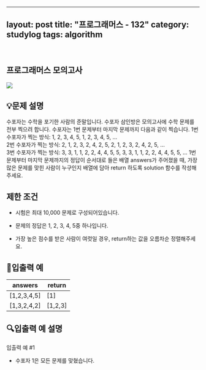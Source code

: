 ﻿
---
layout: post
title: "프로그래머스 - 132"
category: studylog
tags: algorithm
---

<br>

## 프로그래머스 모의고사


![](https://velog.velcdn.com/images/dlsdud9098/post/e1464da6-734f-4172-a5d3-8df73b71a328/image.png)
## 💡문제 설명
수포자는 수학을 포기한 사람의 준말입니다. 수포자 삼인방은 모의고사에 수학 문제를 전부 찍으려 합니다. 수포자는 1번 문제부터 마지막 문제까지 다음과 같이 찍습니다.
1번 수포자가 찍는 방식: 1, 2, 3, 4, 5, 1, 2, 3, 4, 5, ...<br/>2번 수포자가 찍는 방식: 2, 1, 2, 3, 2, 4, 2, 5, 2, 1, 2, 3, 2, 4, 2, 5, ...<br/>3번 수포자가 찍는 방식: 3, 3, 1, 1, 2, 2, 4, 4, 5, 5, 3, 3, 1, 1, 2, 2, 4, 4, 5, 5, ...
1번 문제부터 마지막 문제까지의 정답이 순서대로 들은 배열 answers가 주어졌을 때, 가장 많은 문제를 맞힌 사람이 누구인지 배열에 담아 return 하도록 solution 함수를 작성해주세요.


## 제한 조건
* 시험은 최대 10,000 문제로 구성되어있습니다.




* 문제의 정답은 1, 2, 3, 4, 5중 하나입니다.




* 가장 높은 점수를 받은 사람이 여럿일 경우, return하는 값을 오름차순 정렬해주세요.




## 🔢입출력 예




<table><thead><tr><th>answers</th><th>return</th></tr></thead><tbody><tr><td>[1,2,3,4,5]</td><td>[1]</td></tr><tr><td>[1,3,2,4,2]</td><td>[1,2,3]</td></tr></tbody>
</table>


## 🔍입출력 예 설명
입출력 예 #1


* 수포자 1은 모든 문제를 맞혔습니다.


